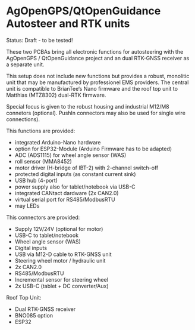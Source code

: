 # AgOpenGPS/QtOpenGuidance Autosteer and RTK units
Status: Draft - to be tested!

These two PCBAs bring all electronic functions for autosteering with the AgOpenGPS / QtOpenGuidance project and an dual RTK-GNSS receiver as a separate unit.

This setup does not include new functions but provides a robust, monolitic unit  that may be manufactured by professionel EMS providers. The central unit is compatible to BrianTee‘s Nano firmware and the roof top unit to Matthias (MTZ8302) dual-RTK firmware. 

Special focus is given to the robust housing and industrial M12/M8 connetors (optional). PushIn connectors may also be used for single wire connections).

This functions are provided:
- integrated Arduino-Nano hardware
- option for ESP32-Module (Arduino Firmware has to be adapted)
- ADC (ADS1115) for wheel angle sensor (WAS)
- roll sensor (MMA8452)
- motor driver (H-bridge of IBT-2) with 2-channel switch-off
- protected digital inputs (as constant current sink)
- USB hub (4-port)
- power supply also for tablet/notebook via USB-C
- integrated CANtact dardware (2x CAN2.0)
- virtual serial port for RS485/ModbusRTU
- may LEDs

This connectors are provided:
- Supply 12V/24V (optional for motor)
- USB-C to tablet/notebook
- Wheel angle sensor (WAS)
- Digital inputs
- USB via M12-D cable to RTK-GNSS unit
- Steering wheel motor / hydraulic unit
- 2x CAN2.0
- RS485/ModbusRTU
- Incremental sensor for steering wheel
- 2x USB-C (tablet + DC converter/Aux)

Roof Top Unit:
- Dual RTK-GNSS receiver
- BNO085 option
- ESP32
